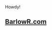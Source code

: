 
<!--
**BarlowR/barlowr** is a ✨ _special_ ✨ repository because its `README.md` (this file) appears on your GitHub profile.
### Hey! I'm Rob.
#### Current Project: xy_plotter

Here are some ideas to get you started:

- 🔭 I’m currently working on ...
- 🌱 I’m currently learning ...
- 👯 I’m looking to collaborate on ...
- 🤔 I’m looking for help with ...
- 💬 Ask me about ...
- 📫 How to reach me: ...
- 😄 Pronouns: ...
- ⚡ Fun fact: ...
-->



Howdy!



## [BarlowR.com](https://barlowr.github.io/)
